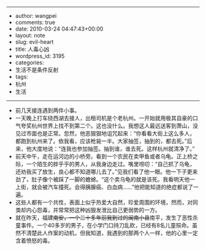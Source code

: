 - --
- author: wangpei
- comments: true
- date: 2010-03-24 04:47:43+00:00
- layout: note
- slug: evil-heart
- title: 人毒心凶
- wordpress_id: 3195
- categories:
- 生活不是条件反射
- tags:
- 杭州
- 生活
- --
- 前几天接连遇到两件小事。
- 一天晚上打车绕西湖去接人，出租司机是个老杭州。一开始就用极其自豪的口气夸奖杭州世界上找不到第二个。这也没什么。我想这人最远送客到萧山，没见过市面也是正常。忽然，他恶狠狠地诅咒起来：“你看看大街上这么多人，都跑到杭州来了。依我看，应该枪毙一半。大家抽签，抽到的，都去死。”后来，他大度地说：“连我也参加抽签。抽到谁，谁去死。这样杭州就清净了。”
- 前天中午，走在运河边的小桥旁。看到一个农民在卖甲鱼或者乌龟。正上桥之际，一个陌生的胖乎乎的男人，从我身边走过。嘴里唠叨：“自己抓了乌龟，还劝我买了放生，良心都不知道哪儿去了。”见我们看了他一眼。他一下子更来劲了，肚子像个被踩了一脚的蟾蜍。“这个卖乌龟的就是该死。我看明天他一上街，就会被汽车撞死。会得胰腺癌、白血病……”他把能知道的绝症都说了一遍。
- 这些人都有一个共性，表面上似乎热爱大自然，珍爱周围的环境，然而，对同类却内心怨毒，并常常把这种凶狠发泄比自己更弱势的一方。
- 就在昨天，福建<del>南安，一个二十多年前我到过的闽南小县</del>南平，发生了恶性杀童事件。一个40多岁的男子，在小学门口持刀乱砍，已经有8名儿童殒命。虽然不清楚此人作案的动机，但我知道，我遇到的那两个人一样，他的心里一定含着愤怒的毒。
